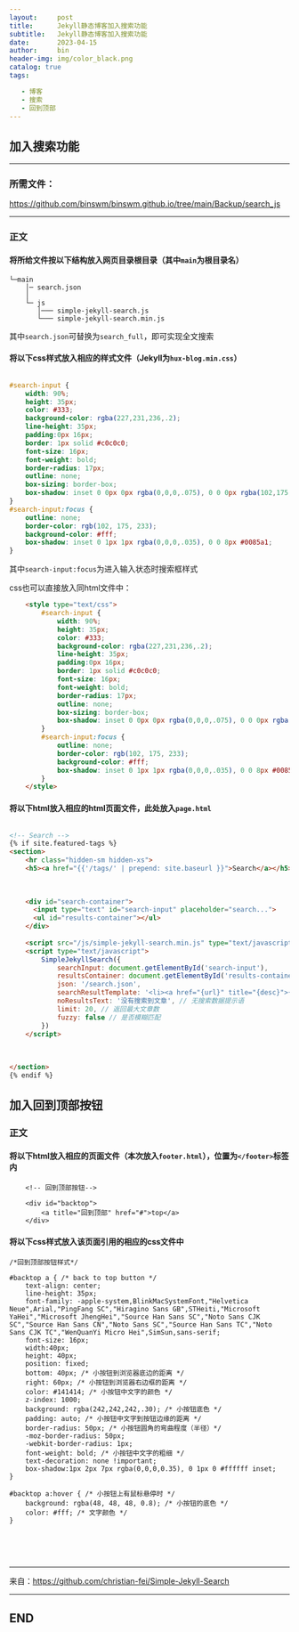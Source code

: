 ```yaml
---
layout:     post
title:      Jekyll静态博客加入搜索功能
subtitle:   Jekyll静态博客加入搜索功能
date:       2023-04-15
author:     bin
header-img: img/color_black.png
catalog: true
tags:

   - 博客
   - 搜索
   - 回到顶部
---
```




## 加入搜索功能




---

### 所需文件：

<a href="https://github.com/binswm/binswm.github.io/tree/main/Backup/search_js"  target="_blank" rel="noopener noreferrer">https://github.com/binswm/binswm.github.io/tree/main/Backup/search_js</a>

---



### 正文



#### 将所给文件按以下结构放入网页目录根目录（其中`main`为根目录名）

```
└─main
    │─ search.json
    │
    └─ js
       │─── simple-jekyll-search.js
       └─── simple-jekyll-search.min.js

```

其中`search.json`可替换为`search_full`，即可实现全文搜索



#### 将以下css样式放入相应的样式文件（Jekyll为`hux-blog.min.css`）

```css

#search-input {
    width: 90%;
    height: 35px;
    color: #333;
    background-color: rgba(227,231,236,.2);
    line-height: 35px;
    padding:0px 16px;
    border: 1px solid #c0c0c0;
    font-size: 16px;
    font-weight: bold;
    border-radius: 17px;
    outline: none;
    box-sizing: border-box;
    box-shadow: inset 0 0px 0px rgba(0,0,0,.075), 0 0 0px rgba(102,175,233,.6);
}
#search-input:focus {
    outline: none;
    border-color: rgb(102, 175, 233);
    background-color: #fff;
    box-shadow: inset 0 1px 1px rgba(0,0,0,.035), 0 0 8px #0085a1;
}

```

其中`search-input:focus`为进入输入状态时搜索框样式

css也可以直接放入同html文件中：

```html
    <style type="text/css">
		#search-input {
			width: 90%;
			height: 35px;
			color: #333;
			background-color: rgba(227,231,236,.2);
			line-height: 35px;
			padding:0px 16px;
			border: 1px solid #c0c0c0;
			font-size: 16px;
			font-weight: bold;
			border-radius: 17px;
			outline: none;
			box-sizing: border-box;
			box-shadow: inset 0 0px 0px rgba(0,0,0,.075), 0 0 0px rgba(102,175,233,.6);
		}
		#search-input:focus {
			outline: none;
			border-color: rgb(102, 175, 233);
			background-color: #fff;
			box-shadow: inset 0 1px 1px rgba(0,0,0,.035), 0 0 8px #0085a1;
		}
    </style>
```





#### 将以下html放入相应的html页面文件，此处放入`page.html`

```html

<!-- Search -->
{% if site.featured-tags %}
<section>
	<hr class="hidden-sm hidden-xs">
	<h5><a href="{{'/tags/' | prepend: site.baseurl }}">Search</a></h5>
	
	
	
	<div id="search-container">
	  <input type="text" id="search-input" placeholder="search...">
	  <ul id="results-container"></ul>
	</div>
	
	<script src="/js/simple-jekyll-search.min.js" type="text/javascript"></script>
	<script type="text/javascript">
		SimpleJekyllSearch({
			searchInput: document.getElementById('search-input'),
			resultsContainer: document.getElementById('results-container'),
			json: '/search.json',
			searchResultTemplate: '<li><a href="{url}" title="{desc}">{title}</a></li>', // 文章列表模板
			noResultsText: '没有搜索到文章', // 无搜索数据提示语
			limit: 20, // 返回最大文章数
			fuzzy: false // 是否模糊匹配
		})
	</script>
	
	
	
</section>
{% endif %}

```



## 加入回到顶部按钮



### 正文

#### 将以下html放入相应的页面文件（本次放入`footer.html`），位置为`</footer>`标签内

```
    <!-- 回到顶部按钮-->

    <div id="backtop">
        <a title="回到顶部" href="#">top</a>
    </div> 
```



#### 将以下css样式放入该页面引用的相应的css文件中

```
/*回到顶部按钮样式*/

#backtop a { /* back to top button */
    text-align: center;
    line-height: 35px;
    font-family: -apple-system,BlinkMacSystemFont,"Helvetica Neue",Arial,"PingFang SC","Hiragino Sans GB",STHeiti,"Microsoft YaHei","Microsoft JhengHei","Source Han Sans SC","Noto Sans CJK SC","Source Han Sans CN","Noto Sans SC","Source Han Sans TC","Noto Sans CJK TC","WenQuanYi Micro Hei",SimSun,sans-serif;
    font-size: 16px;
    width:40px;
    height: 40px;
    position: fixed;
    bottom: 40px; /* 小按钮到浏览器底边的距离 */
    right: 60px; /* 小按钮到浏览器右边框的距离 */
    color: #141414; /* 小按钮中文字的颜色 */
    z-index: 1000;
    background: rgba(242,242,242,.30); /* 小按钮底色 */
    padding: auto; /* 小按钮中文字到按钮边缘的距离 */
    border-radius: 50px; /* 小按钮圆角的弯曲程度（半径）*/
    -moz-border-radius: 50px;
    -webkit-border-radius: 1px;
    font-weight: bold; /* 小按钮中文字的粗细 */
    text-decoration: none !important;
    box-shadow:1px 2px 7px rgba(0,0,0,0.35), 0 1px 0 #ffffff inset;
}

#backtop a:hover { /* 小按钮上有鼠标悬停时 */
    background: rgba(48, 48, 48, 0.8); /* 小按钮的底色 */
    color: #fff; /* 文字颜色 */
}


```









<br>

<br>





---



来自：https://github.com/christian-fei/Simple-Jekyll-Search



---

## END
